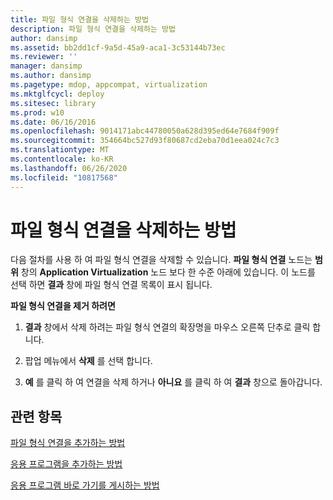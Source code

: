 ```yaml
---
title: 파일 형식 연결을 삭제하는 방법
description: 파일 형식 연결을 삭제하는 방법
author: dansimp
ms.assetid: bb2dd1cf-9a5d-45a9-aca1-3c53144b73ec
ms.reviewer: ''
manager: dansimp
ms.author: dansimp
ms.pagetype: mdop, appcompat, virtualization
ms.mktglfcycl: deploy
ms.sitesec: library
ms.prod: w10
ms.date: 06/16/2016
ms.openlocfilehash: 9014171abc44780050a628d395ed64e7684f909f
ms.sourcegitcommit: 354664bc527d93f80687cd2eba70d1eea024c7c3
ms.translationtype: MT
ms.contentlocale: ko-KR
ms.lasthandoff: 06/26/2020
ms.locfileid: "10817568"
---
```

# 파일 형식 연결을 삭제하는 방법


다음 절차를 사용 하 여 파일 형식 연결을 삭제할 수 있습니다. **파일 형식 연결** 노드는 **범위** 창의 **Application Virtualization** 노드 보다 한 수준 아래에 있습니다. 이 노드를 선택 하면 **결과** 창에 파일 형식 연결 목록이 표시 됩니다.

**파일 형식 연결을 제거 하려면**

1.  **결과** 창에서 삭제 하려는 파일 형식 연결의 확장명을 마우스 오른쪽 단추로 클릭 합니다.

2.  팝업 메뉴에서 **삭제** 를 선택 합니다.

3.  **예** 를 클릭 하 여 연결을 삭제 하거나 **아니요** 를 클릭 하 여 **결과** 창으로 돌아갑니다.

## 관련 항목


[파일 형식 연결을 추가하는 방법](how-to-add-a-file-type-association.md)

[응용 프로그램을 추가하는 방법](how-to-add-an-application.md)

[응용 프로그램 바로 가기를 게시하는 방법](how-to-publish-application-shortcuts.md)

 

 





